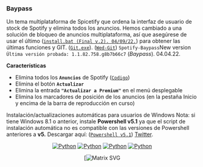 ### **Baypass**
Un tema multiplataforma de Spicetify que ordena la interfaz de usuario de stock de Spotify y elimina todos los anuncios.
Hemos cambiado a una solución de bloqueo de anuncios multiplataforma, así que asegúrese de usar el último ([`install.bat (Final v.2). 04/09/22.`](https://github.com/johnpradoo/Spotify-Baypass/releases/download/04.04.22/install.bat))  para obtener las últimas funciones y GIT. ([`Git.exe`](https://github.com/johnpradoo/Spotify-Baypass/releases/download/03.18.21/Git-2.34.1-64-bit.exe)). ([`Wed-Git`](https://git-scm.com/download/win))
`Spotify-Baypass`New version
`Última versión probada: 1.1.82.758.g8b7b66c7` (*Baypass*).
04.04.22.

**Características**
- Elimina todos los **`Anuncios`** de Spotify ([`Codigo`](https://github.com/johnpradoo/Spotify-Baypass/blob/main/adblock.js))
- Elimina el botón **`Actualizar`**
- Elimina la entrada **`"Actualizar a Premium"`** en el menú desplegable
- Elimina los marcadores de posición de los anuncios (en la pestaña Inicio y encima de la barra de reproducción en curso)

Instalación/actualizaciones automáticas para usuarios de Windows 
Nota: si tiene Windows 8.1 o anterior, instale **Powershell v5.1** ya que el script de instalación automática no es compatible con las versiones de Powershell anteriores a **v5.** Descargar aquí: ([`Powershell v5.1`](https://www.microsoft.com/en-us/download/details.aspx?id=54616)) [Twitter](https://twitter.com/johnpradooo/status/1504558360238170116).
<div align="center">

[![Python](https://img.shields.io/badge/-twitter-black?style=flat&logo=twitter&link=https://twitter.com/johnpradooo)](https://twitter.com/johnpradooo)
[![Python](https://img.shields.io/badge/-instagram-Red?style=flat&logo=instagram&link=https://instagram.com/johnpradoo)](https://instagram.com/johnpradoo) 
[![Python](https://img.shields.io/badge/-spotify-black?style=flat&logo=spotify&link=https://open.spotify.com/user/thepradotv)](https://open.spotify.com/user/thepradotv)
[![Python](https://img.shields.io/badge/-paypal-black?style=flat&logo=paypal&link=https://www.paypal.com/paypalme/andersonprado?country.x=CO&locale.x=es_XC)](https://www.paypal.com/paypalme/andersonprado?country.x=CO&locale.x=es_XC)
  
[![Matrix SVG](https://c.tenor.com/bffImNY16WIAAAAC/demon-slayer-kimetsu-no-yaiba.gif)
  
</div>
